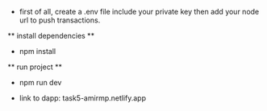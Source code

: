+ first of all, create a .env file include your private key then add your node url to push transactions.

** install dependencies **

- npm install

** run project **

- npm run dev

+ link to dapp: task5-amirmp.netlify.app
